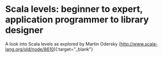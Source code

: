 # Scala levels: beginner to expert, application programmer to library designer
A look into Scala levels as explored by Martin Odersky (http://www.scala-lang.org/old/node/8610){:target="_blank"}
